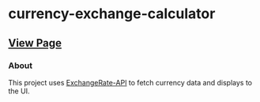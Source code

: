# currency-exchange-calculator

## [View Page](https://amrdesai.github.io/currency-exchange-calculator/)

### About 
This project uses [ExchangeRate-API](https://api.exchangerate-api.com/) to fetch currency data and displays to the UI.
